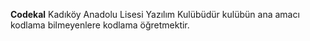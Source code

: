 **Codekal**
Kadıköy Anadolu Lisesi Yazılım Kulübüdür kulübün ana amacı kodlama bilmeyenlere kodlama öğretmektir.
